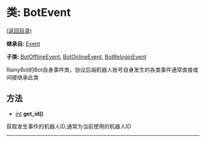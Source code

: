# 类: BotEvent  
[(返回目录)](README.md)  
  
**继承自:** [Event](Event.md)  
  
**子类:** [BotOfflineEvent](BotOfflineEvent.md), [BotOnlineEvent](BotOnlineEvent.md), [BotReloginEvent](BotReloginEvent.md)  
  
RainyBot的Bot自身事件类，协议后端机器人账号自身发生的各类事件通常直接或间接继承此类  
  
## 方法 
  
- [int](https://docs.godotengine.org/en/latest/classes/class_int.html) **get_id()**  
  
获取发生事件的机器人ID,通常为当前使用的机器人ID  
  
---  
  

